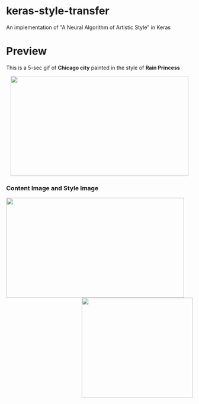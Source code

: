 # keras-style-transfer
An implementation of "A Neural Algorithm of Artistic Style" in Keras

# Preview
This is a 5-sec gif of **Chicago city** painted in the style of **Rain Princess**
<p align="center">
  <img src="https://media.giphy.com/media/i4ElhKepMTcIZiqcma/giphy.gif" width="480" height="270"/>
</p>

### Content Image and Style Image
<p>
  <img align="left" src="https://reiinakano.github.io/arbitrary-image-stylization-tfjs/images/chicago.jpg" width="480" height="270" />
  <img align="right" src="https://afremov.com/images/product/RAIN-PRINCESS.jpg" width="300" height="270" />
</p>
